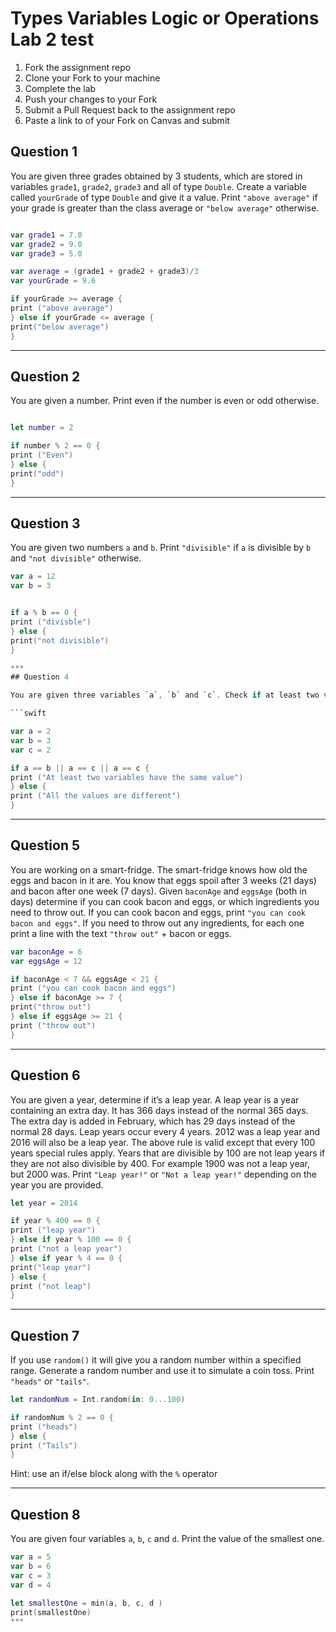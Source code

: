 # Types Variables Logic or Operations Lab 2 test                        
1. Fork the assignment repo
1. Clone your Fork to your machine
1. Complete the lab
1. Push your changes to your Fork
1. Submit a Pull Request back to the assignment repo
1. Paste a link to of your Fork on Canvas and submit

## Question 1

You are given three grades obtained by 3 students, which are stored in variables `grade1`, `grade2`, `grade3` and all of type `Double`.
Create a variable called `yourGrade` of type `Double` and give it a value.
Print `"above average"` if your grade is greater than the class average or `"below average"` otherwise.

```swift

var grade1 = 7.0
var grade2 = 9.0
var grade3 = 5.0

var average = (grade1 + grade2 + grade3)/3
var yourGrade = 9.6

if yourGrade >= average {
print ("above average")
} else if yourGrade <= average {
print("below average")
}
```

***
## Question 2

You are given a number. Print even if the number is even or odd otherwise.

```swift

let number = 2

if number % 2 == 0 {
print ("Even")
} else {
print("odd")
}
```

***
## Question 3

You are given two numbers `a` and `b`. Print `"divisible"` if `a` is divisible by `b` and `"not divisible"` otherwise.

```swift
var a = 12
var b = 3


if a % b == 0 {
print ("divisble")
} else {
print("not divisible")
} 

***
## Question 4

You are given three variables `a`, `b` and `c`. Check if at least two variables have the same value. If that is true, print `"At least two variables have the same value"` otherwise print `"All the values are different"`.

```swift

var a = 2
var b = 3
var c = 2

if a == b || a == c || a == c {
print ("At least two variables have the same value")
} else {
print ("All the values are different")
}
```

***
## Question 5

You are working on a smart-fridge. The smart-fridge knows how old the eggs and bacon in it are. You know that eggs spoil after 3 weeks (21 days) and bacon after one week (7 days). Given `baconAge` and `eggsAge` (both in days) determine if you can cook bacon and eggs, or which ingredients you need to throw out. If you can cook bacon and eggs, print `"you can cook bacon and eggs"`. If you need to throw out any ingredients, for each one print a line with the text `"throw out"` + bacon or eggs.

```swift
var baconAge = 6
var eggsAge = 12

if baconAge < 7 && eggsAge < 21 {
print ("you can cook bacon and eggs")
} else if baconAge >= 7 {
print("throw out")
} else if eggsAge >= 21 {
print ("throw out")
}
```

***
## Question 6

You are given a year, determine if it’s a leap year. A leap year is a year containing an extra day. It has 366 days instead of the normal 365 days. The extra day is added in February, which has 29 days instead of the normal 28 days. Leap years occur every 4 years. 2012 was a leap year and 2016 will also be a leap year.
The above rule is valid except that every 100 years special rules apply. Years that are divisible by 100 are not leap years if they are not also divisible by 400. For example 1900 was not a leap year, but 2000 was. Print `"Leap year!"` or `"Not a leap year!"` depending on the year you are provided.

```swift
let year = 2014

if year % 400 == 0 {
print ("leap year")
} else if year % 100 == 0 {
print ("not a leap year")
} else if year % 4 == 0 {
print("leap year")
} else {
print ("not leap")
}
```

***
## Question 7

If you use `random()` it will give you a random number within a specified range. Generate a random number and use it to simulate a coin toss. Print `"heads"` or `"tails"`.

```swift
let randomNum = Int.random(in: 0...100)

if randomNum % 2 == 0 {
print ("heads")
} else {
print ("Tails")
}

```

Hint: use an if/else block along with the `%` operator

***
## Question 8

You are given four variables `a`, `b`, `c` and `d`. Print the value of the smallest one.

```swift
var a = 5
var b = 6
var c = 3
var d = 4

let smallestOne = min(a, b, c, d )
print(smallestOne)
***
